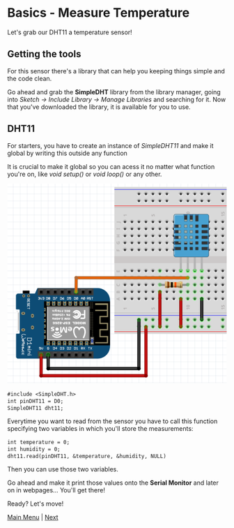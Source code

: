 # Basics - Measure Temperature

Let's grab our DHT11 a temperature sensor!

## Getting the tools

For this sensor there's a library that can help you keeping things simple and the code clean.

Go ahead and grab the **SimpleDHT** library from the library manager, going into *Sketch -> Include Library -> Manage Libraries* and searching for it.
Now that you've downloaded the library, it is available for you to use.

## DHT11

For starters, you have to create an instance of *SimpleDHT11* and make it global by writing this outside any function

It is crucial to make it global so you can acess it no matter what function you're on, like *void setup()* or *void loop()* or any other.

![DHT11 Temperature Sensor](./images/dht11.PNG)

```Arduino
#include <SimpleDHT.h>
int pinDHT11 = D0;
SimpleDHT11 dht11;
```

Everytime you want to read from the sensor you have to call this function specifying two variables in which you'll store the measurements:

```Arduino
int temperature = 0;
int humidity = 0;
dht11.read(pinDHT11, &temperature, &humidity, NULL)
```

Then you can use those two variables.

Go ahead and make it print those values onto the **Serial Monitor** and later on in webpages... You'll get there!

Ready? Let's move!

[Main Menu](../readme.md) | [Next](./movement.md)
